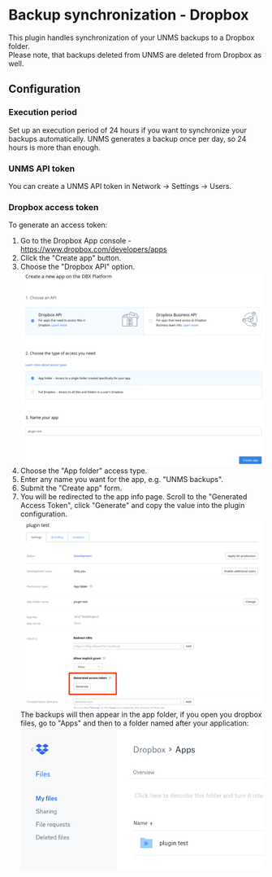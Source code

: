# Backup synchronization - Dropbox
This plugin handles synchronization of your UNMS backups to a Dropbox folder.  
Please note, that backups deleted from UNMS are deleted from Dropbox as well.

## Configuration
### Execution period
Set up an execution period of 24 hours if you want to synchronize your backups automatically. UNMS generates a backup once per day, so 24 hours is more than enough.

### UNMS API token
You can create a UNMS API token in Network -> Settings -> Users.

### Dropbox access token
To generate an access token:
1. Go to the Dropbox App console - https://www.dropbox.com/developers/apps
2. Click the "Create app" button.
3. Choose the "Dropbox API" option.
![Dropbox Api](docs/images/dropbox-api.png)
4. Choose the "App folder" access type.
5. Enter any name you want for the app, e.g. "UNMS backups".
6. Submit the "Create app" form.
7. You will be redirected to the app info page. Scroll to the "Generated Access Token", click "Generate" and copy the value into the plugin configuration.
![Dropbox Api](docs/images/dropbox-token.png)
The backups will then appear in the app folder, if you open you dropbox files, go to "Apps" and then to a folder named after your application:
![Dropbox Api](docs/images/dropbox-apps.png)
